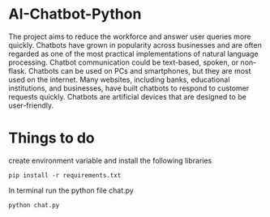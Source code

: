 # AI-Chatbot-Python
The project aims to reduce the workforce and answer user queries more quickly. Chatbots have grown in popularity across businesses and are often regarded as one of the most practical implementations of natural language processing. Chatbot communication could be text-based, spoken, or non-flask. Chatbots can be used on PCs and smartphones, but they are most used on the internet. Many websites, including banks, educational institutions, and businesses, have built chatbots to respond to customer requests quickly. Chatbots are artificial devices that are designed to be user-friendly.

# Things to do

create environment variable and install the following libraries
```
pip install -r requirements.txt
```
In terminal run the python file chat.py

```
python chat.py
```


